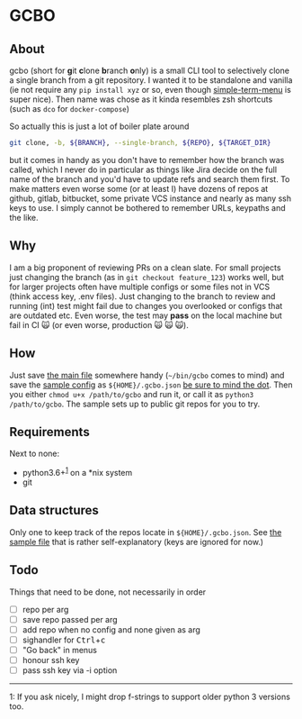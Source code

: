 # GCBO

## About

gcbo (short for **g**it **c**lone **b**ranch **o**nly) is a small CLI tool to selectively clone a single branch from a git repository. I wanted it to be standalone and vanilla (ie not require any `pip install xyz` or so, even though [simple-term-menu](https://pypi.org/project/simple-term-menu/) is super nice). Then name was chose as it kinda resembles zsh shortcuts (such as `dco` for `docker-compose`)

So actually this is just a lot of boiler plate around 
```sh
git clone, -b, ${BRANCH}, --single-branch, ${REPO}, ${TARGET_DIR}
```
but it comes in handy as you don't have to remember how the branch was called, which I never do in particular as things like Jira decide on the full name of the branch and you'd have to update refs and search them first. To make matters even worse some (or at least I) have dozens of repos at github, gitlab, bitbucket, some private VCS instance and nearly as many ssh keys to use. I simply cannot be bothered to remember URLs, keypaths and the like. 

## Why

I am a big proponent of reviewing PRs on a clean slate. For small projects just changing the branch (as in `git checkout feature_123`) works well, but for larger projects often have multiple configs or some files not in VCS (think access key, .env files). Just changing to the branch to review and running (int) test might fail due to changes you overlooked or configs that are outdated etc. Even worse, the test may **pass** on the local machine but fail in CI  :scream_cat: (or even worse, production :scream_cat: :scream_cat: :scream_cat:).

## How
Just save [the main file](./gcbo) somewhere handy (`~/bin/gcbo` comes to mind) and save the [sample config](./.gcbo.json.sample) as `${HOME}/.gcbo.json` [be sure to mind the dot](https://xkcd.com/559/). Then you either `chmod u+x /path/to/gcbo` and run it,  or call it as  `python3 /path/to/gcbo`. The sample sets up to public git repos for you to try. 

## Requirements

Next to none:

 - python3.6+<sup>[1](#myfootnote1)</sup> on a *nix system 
 - git 

## Data structures

Only one to keep track of the repos locate in `${HOME}/.gcbo.json`. See [the sample file](./.gcbo.json.sample) that is rather self-explanatory (keys are ignored for now.)

## Todo
Things that need to be done, not necessarily in order

- [ ] repo per arg
- [ ] save repo passed per arg
- [ ] add repo when no config and none given as arg
- [ ] sighandler for <kbd>Ctrl</kbd>+<kbd>c</kbd>
- [ ] "Go back" in menus
- [ ] honour ssh key 
- [ ] pass ssh key via -i option

<hr />
<a name="footnote1">1</a>: If you ask nicely, I might drop f-strings to support older python 3 versions too. 

